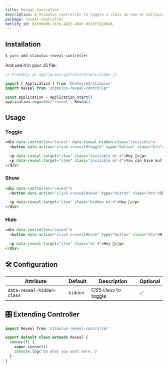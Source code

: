 ```yaml
---
title: Reveal Controller
description: A Stimulus controller to toggle a class on one or multiple items to show or hide them.
package: reveal-controller
netlify_id: 83f0dddb-31fa-4025-a04f-dd26f153d646
---
```


## Installation

```bash
$ yarn add stimulus-reveal-controller
```

And use it in your JS file:

```js
// Probably in app/javascript/controllers/index.js

import { Application } from '@hotwired/stimulus'
import Reveal from 'stimulus-reveal-controller'

const application = Application.start()
application.register('reveal', Reveal)
```

<DocsDemoLink package-name="reveal-controller"></DocsDemoLink>

## Usage

### Toggle

```html
<div data-controller="reveal" data-reveal-hidden-class="invisible">
  <button data-action="click->reveal#toggle" type="button" class="btn">Toggle me!</button>

  <p data-reveal-target="item" class="invisible mt-4">Hey 👋</p>
  <p data-reveal-target="item" class="invisible mt-4">You can have multiple items</p>
</div>
```

### Show

```html
<div data-controller="reveal">
  <button data-action="click->reveal#show" type="button" class="btn">Show me!</button>

  <p data-reveal-target="item" class="hidden mt-4">Hey 👋</p>
</div>
```

### Hide

```html
<div data-controller="reveal">
  <button data-action="click->reveal#hide" type="button" class="btn">Hide me!</button>

  <p data-reveal-target="item" class="mt-4">Hey 👋</p>
</div>
```

## 🛠 Configuration

| Attribute                  | Default  | Description         | Optional |
| -------------------------- | -------- | ------------------- | -------- |
| `data-reveal-hidden-class` | `hidden` | CSS class to toggle | ✅       |

## 🎛 Extending Controller

<DocsExtendingController>

```js
import Reveal from 'stimulus-reveal-controller'

export default class extends Reveal {
  connect() {
    super.connect()
    console.log('Do what you want here.')
  }
}
```

</DocsExtendingController>
